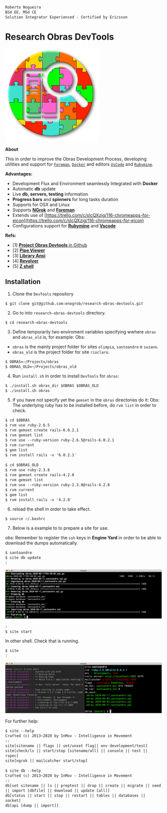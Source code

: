 ```
Roberto Nogueira  
BSd EE, MSd CE
Solution Integrator Experienced - Certified by Ericsson
```
# Research Obras DevTools

![project image](images/research.png)

**About**

This in order to improve the Obras Development Process, developing utilities and support for [`Foreman`](https://github.com/ddollar/foreman), [`Docker`](https://www.docker.com/) and  editors [`VsCode`](https://code.visualstudio.com/) and [`Rubymine`](https://www.jetbrains.com/ruby/). 

**Advantages:**

* Development Flux and Environment seamlessly Integrated with **Docker**
* Automatic **db** update
* Live **db, servers, testing** information
* **Progress bars** and **spinners** for long tasks duration
* Supports for OSX and Linux
* Supports [**NGrok**](https://ngrok.com/) and [**Foreman**](https://github.com/ddollar/foreman)
* Extends use of [https://trello.com/c/sIcQXzig/116-chromeapps-for-eicon](https://trello.com/c/sIcQXzig/116-chromeapps-for-eicon)
* Configurations support for [**Rubymine**](https://www.jetbrains.com/ruby/) and [**Vscode**](https://code.visualstudio.com/)

**Refs:**

* [1] [**Project Obras Devtools** in Github](https://github.com/enogrob/research-obras-devtools)
* [2] [**Pipe Viewer**](http://www.ivarch.com/programs/pv.shtml)
* [3] [**Library Ansi**](https://github.com/fidian/ansi)
* [4] [**Revolver**](https://github.com/molovo/revolver)
* [5] [**Z shell**](http://zsh.sourceforge.net/)

## Installation

1. Clone the `DevTools` repository

```shell
$ git clone git@github.com:enogrob/research-obras-devtools.git
```

2. Go to into `research-obras-devtools` directory.

```shell
$ cd research-obras-devtools
```

3. Define temporarily two enviroment variables specifying wwhere `obras` and `obras_old` is, for example:
Obs: 

* `obras` is the mainly project folder for sites `olimpia`, `santoandre` e `suzano`. 
* `obras_old` is the project folder for site `rioclaro`.

```shell
$ OBRAS=~/Projects/obras
$ OBRAS_OLD=~/Projects/obras_old
```

4. Run `install.sh` in order to install `DevTools` for `obras`:

```shell
$ ./install.sh obras_dir $OBRAS $OBRAS_OLD
$ ./install.sh obras
```

5. If you have not specify yet the `gemset` in the `obras` directories do it:
Obs: The underlying ruby has to be installed before, do `rvm list` in order to check.

```shell
$ cd $OBRAS
$ rvm use ruby-2.6.5
$ rvm gemset create rails-6.0.2.1
$ rvm gemset list
$ rvm use --ruby-version ruby-2.6.5@rails-6.0.2.1
$ rvm current
$ gem list
$ rvm install rails -v '6.0.2.1'

$ cd $OBRAS_OLD
$ rvm use ruby-2.3.8
$ rvm gemset create rails-4.2.8
$ rvm gemset list
$ rvm use --ruby-version ruby-2.3.8@rails-4.2.8
$ rvm current
$ gem list
$ rvm install rails -v '4.2.8'
```

6. reload the shell in order to take effect.

```shell
$ source ~/.bashrc
```

7. Below is a example to to prepare a site for use.

obs: Remember to register the `ssh` keys in **Engine Yard** in order to be able to download the dumps automatically.

```shell
$ santoandre
$ site db update
:
```

![](images/screenshot1.png)

```
:
$ site start
```

In other shell. Check that is running.

```shell
$ site
:
```

![](images/screenshot2.png)

For further help:

```shell
$ site --help
Crafted (c) 2013~2020 by InMov - Intelligence in Movement
::
site[sitename || flags || set/unset flag|| env development/test]
site[check/ls || start/stop [sitename/all] || console || test || rspec]
site[ngrok || mailcatcher start/stop]

$ site db --help
Crafted (c) 2013~2020 by InMov - Intelligence in Movement
::
db[set sitename || ls || preptest || drop || create || migrate || seed || import [dbfile] || download || update [all]]
db[status || start || stop || restart || tables || databases || socket]
db[api [dump || import]]
```
